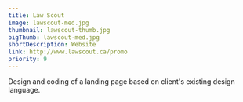 ```yaml
---
title: Law Scout
image: lawscout-med.jpg
thumbnail: lawscout-thumb.jpg
bigThumb: lawscout-med.jpg
shortDescription: Website
link: http://www.lawscout.ca/promo
priority: 9
---
```


Design and coding of a landing page based on client's existing design language.
